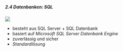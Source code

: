 ##### 2.4 Datenbanken: SQL
>
![](https://azurecomcdn.azureedge.net/cvt-91f2ad75d65b94588ca876d6df21005ea3acc52dcbf2d67a7d490211b5f7d8f3/images/page/services/sql-database/sql-db.svg)

- besteht aus SQL Server + SQL Datenbank
- basiert auf _Microsoft SQL Server Datenbank Engine_
- zuverlässig und sicher
- _Standardlösung_